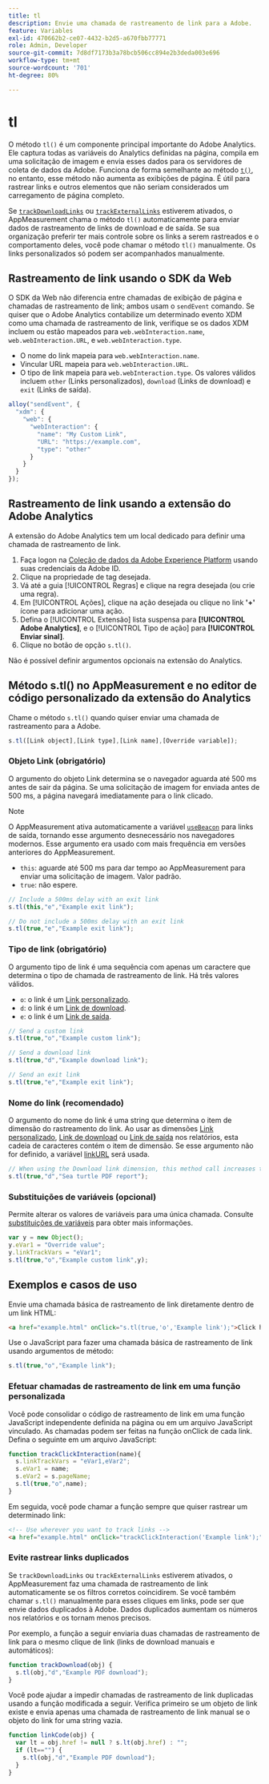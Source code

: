 ```yaml
---
title: tl
description: Envie uma chamada de rastreamento de link para a Adobe.
feature: Variables
exl-id: 470662b2-ce07-4432-b2d5-a670fbb77771
role: Admin, Developer
source-git-commit: 7d8df7173b3a78bcb506cc894e2b3deda003e696
workflow-type: tm+mt
source-wordcount: '701'
ht-degree: 80%

---
```


# tl

O método `tl()` é um componente principal importante do Adobe Analytics. Ele captura todas as variáveis do Analytics definidas na página, compila em uma solicitação de imagem e envia esses dados para os servidores de coleta de dados da Adobe. Funciona de forma semelhante ao método [`t()`](t-method.md), no entanto, esse método não aumenta as exibições de página. É útil para rastrear links e outros elementos que não seriam considerados um carregamento de página completo.

Se [`trackDownloadLinks`](../config-vars/trackdownloadlinks.md) ou [`trackExternalLinks`](../config-vars/trackexternallinks.md) estiverem ativados, o AppMeasurement chama o método `tl()` automaticamente para enviar dados de rastreamento de links de download e de saída. Se sua organização preferir ter mais controle sobre os links a serem rastreados e o comportamento deles, você pode chamar o método `tl()` manualmente. Os links personalizados só podem ser acompanhados manualmente.

## Rastreamento de link usando o SDK da Web

O SDK da Web não diferencia entre chamadas de exibição de página e chamadas de rastreamento de link; ambos usam o `sendEvent` comando. Se quiser que o Adobe Analytics contabilize um determinado evento XDM como uma chamada de rastreamento de link, verifique se os dados XDM incluem ou estão mapeados para `web.webInteraction.name`, `web.webInteraction.URL`, e `web.webInteraction.type`.

* O nome do link mapeia para `web.webInteraction.name`.
* Vincular URL mapeia para `web.webInteraction.URL`.
* O tipo de link mapeia para `web.webInteraction.type`. Os valores válidos incluem `other` (Links personalizados), `download` (Links de download) e `exit` (Links de saída).

```js
alloy("sendEvent", {
  "xdm": {
    "web": {
      "webInteraction": {
        "name": "My Custom Link",
        "URL": "https://example.com",
        "type": "other"
      }
    }
  }
});
```

## Rastreamento de link usando a extensão do Adobe Analytics

A extensão do Adobe Analytics tem um local dedicado para definir uma chamada de rastreamento de link.

1. Faça logon na [Coleção de dados da Adobe Experience Platform](https://experience.adobe.com/data-collection) usando suas credenciais da Adobe ID.
1. Clique na propriedade de tag desejada.
1. Vá até a guia [!UICONTROL Regras] e clique na regra desejada (ou crie uma regra).
1. Em [!UICONTROL Ações], clique na ação desejada ou clique no link **&#39;+&#39;** ícone para adicionar uma ação.
1. Defina o [!UICONTROL Extensão] lista suspensa para **[!UICONTROL Adobe Analytics]**, e o [!UICONTROL Tipo de ação] para **[!UICONTROL Enviar sinal]**.
1. Clique no botão de opção `s.tl()`.

Não é possível definir argumentos opcionais na extensão do Analytics.

## Método s.tl() no AppMeasurement e no editor de código personalizado da extensão do Analytics

Chame o método `s.tl()` quando quiser enviar uma chamada de rastreamento para a Adobe.

```js
s.tl([Link object],[Link type],[Link name],[Override variable]);
```

### Objeto Link (obrigatório)

O argumento do objeto Link determina se o navegador aguarda até 500 ms antes de sair da página. Se uma solicitação de imagem for enviada antes de 500 ms, a página navegará imediatamente para o link clicado.

>[!NOTE]
>
>O AppMeasurement ativa automaticamente a variável [`useBeacon`](../config-vars/usebeacon.md) para links de saída, tornando esse argumento desnecessário nos navegadores modernos. Esse argumento era usado com mais frequência em versões anteriores do AppMeasurement.

* `this`: aguarde até 500 ms para dar tempo ao AppMeasurement para enviar uma solicitação de imagem. Valor padrão.
* `true`: não espere.

```JavaScript
// Include a 500ms delay with an exit link
s.tl(this,"e","Example exit link");

// Do not include a 500ms delay with an exit link
s.tl(true,"e","Example exit link");
```

### Tipo de link (obrigatório)

O argumento tipo de link é uma sequência com apenas um caractere que determina o tipo de chamada de rastreamento de link. Há três valores válidos.

* `o`: o link é um [Link personalizado](/help/components/dimensions/custom-link.md).
* `d`: o link é um [Link de download](/help/components/dimensions/download-link.md).
* `e`: o link é um [Link de saída](/help/components/dimensions/exit-link.md).

```js
// Send a custom link
s.tl(true,"o","Example custom link");

// Send a download link
s.tl(true,"d","Example download link");

// Send an exit link
s.tl(true,"e","Example exit link");
```

### Nome do link (recomendado)

O argumento do nome do link é uma string que determina o item de dimensão do rastreamento do link. Ao usar as dimensões [Link personalizado](/help/components/dimensions/custom-link.md), [Link de download](/help/components/dimensions/download-link.md) ou [Link de saída](/help/components/dimensions/exit-link.md) nos relatórios, esta cadeia de caracteres contém o item de dimensão. Se esse argumento não for definido, a variável [linkURL](../config-vars/linkurl.md) será usada.

```js
// When using the Download link dimension, this method call increases the occurrences metric for "Sea turtle PDF report" by 1.
s.tl(true,"d","Sea turtle PDF report");
```

### Substituições de variáveis (opcional)

Permite alterar os valores de variáveis para uma única chamada. Consulte [substituições de variáveis](../../js/overrides.md) para obter mais informações.

```js
var y = new Object();
y.eVar1 = "Override value";
y.linkTrackVars = "eVar1";
s.tl(true,"o","Example custom link",y);
```

## Exemplos e casos de uso

Envie uma chamada básica de rastreamento de link diretamente dentro de um link HTML:

```HTML
<a href="example.html" onClick="s.tl(true,'o','Example link');">Click here</a>
```

Use o JavaScript para fazer uma chamada básica de rastreamento de link usando argumentos de método:

```JavaScript
s.tl(true,"o","Example link");
```

### Efetuar chamadas de rastreamento de link em uma função personalizada

Você pode consolidar o código de rastreamento de link em uma função JavaScript independente definida na página ou em um arquivo JavaScript vinculado. As chamadas podem ser feitas na função onClick de cada link. Defina o seguinte em um arquivo JavaScript:

```JavaScript
function trackClickInteraction(name){
  s.linkTrackVars = "eVar1,eVar2";
  s.eVar1 = name;
  s.eVar2 = s.pageName;
  s.tl(true,"o",name);
}
```

Em seguida, você pode chamar a função sempre que quiser rastrear um determinado link:

```HTML
<!-- Use wherever you want to track links -->
<a href="example.html" onClick="trackClickInteraction('Example link');">Click here</a>
```

### Evite rastrear links duplicados

Se `trackDownloadLinks` ou `trackExternalLinks` estiverem ativados, o AppMeasurement faz uma chamada de rastreamento de link automaticamente se os filtros corretos coincidirem. Se você também chamar `s.tl()` manualmente para esses cliques em links, pode ser que envie dados duplicados à Adobe. Dados duplicados aumentam os números nos relatórios e os tornam menos precisos.

Por exemplo, a função a seguir enviaria duas chamadas de rastreamento de link para o mesmo clique de link (links de download manuais e automáticos):

```JavaScript
function trackDownload(obj) {
  s.tl(obj,"d","Example PDF download");
}
```

Você pode ajudar a impedir chamadas de rastreamento de link duplicadas usando a função modificada a seguir. Verifica primeiro se um objeto de link existe e envia apenas uma chamada de rastreamento de link manual se o objeto do link for uma string vazia.

```JavaScript
function linkCode(obj) {
  var lt = obj.href != null ? s.lt(obj.href) : "";
  if (lt=="") {
    s.tl(obj,"d","Example PDF download");
  }
}
```
